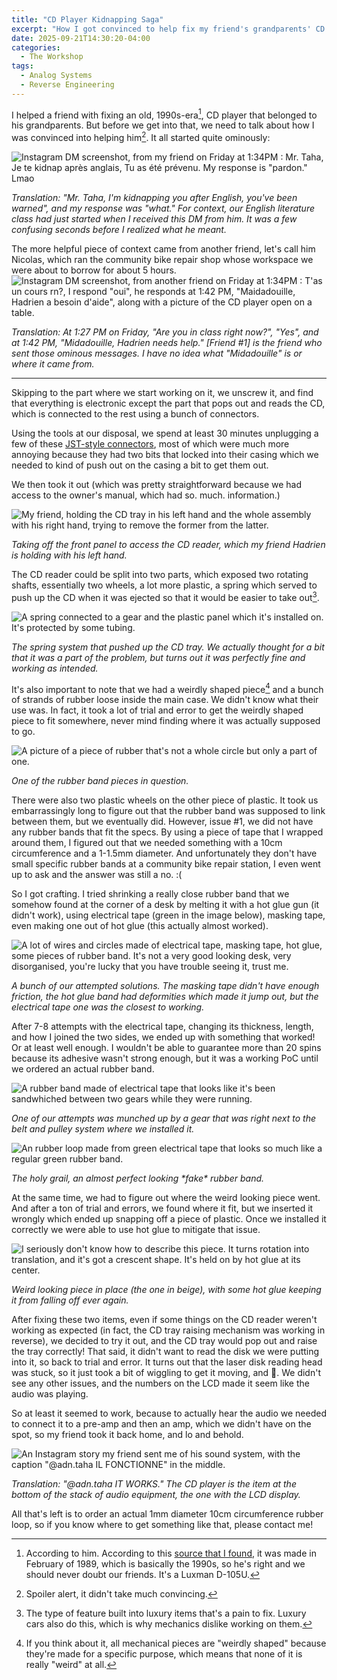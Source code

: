 ```yaml
---
title: "CD Player Kidnapping Saga"
excerpt: "How I got convinced to help fix my friend's grandparents' CD player."
date: 2025-09-21T14:30:20-04:00
categories:
  - The Workshop
tags:
  - Analog Systems
  - Reverse Engineering
---
```


I helped a friend with fixing an old, 1990s-era[^1], CD player that belonged to his grandparents. But before we get into that, we need to talk about how I was convinced into helping him[^2]. It all started quite ominously:

![Instagram DM screenshot, from my friend on Friday at 1:34PM : Mr. Taha, Je te kidnap après anglais, Tu as été prévenu. My response is "pardon." Lmao](/assets/images/cd-player-kidnapping-saga/kidnap-dms.png)

*Translation: "Mr. Taha, I'm kidnapping you after English, you've been warned", and my response was "what." For context, our English literature class had just started when I received this DM from him. It was a few confusing seconds before I realized what he meant.*

The more helpful piece of context came from another friend, let's call him Nicolas, which ran the community bike repair shop whose workspace we were about to borrow for about 5 hours.
![Instagram DM screenshot, from another friend on Friday at 1:34PM : T'as un cours rn?, I respond "oui", he responds at 1:42 PM, "Maidadouille, Hadrien a besoin d'aide", along with a picture of the CD player open on a table.](/assets/images/cd-player-kidnapping-saga/helpful-dms.png)

*Translation: At 1:27 PM on Friday, "Are you in class right now?", "Yes", and at 1:42 PM, "Midadouille, Hadrien needs help." \[Friend #1\] is the friend who sent those ominous messages. I have no idea what "Midadouille" is or where it came from.*

---

Skipping to the part where we start working on it, we unscrew it, and find that everything is electronic except the part that pops out and reads the CD, which is connected to the rest using a bunch of connectors.

Using the tools at our disposal, we spend at least 30 minutes unplugging a few of these [JST-style connectors](https://en.wikipedia.org/wiki/JST_connector#/media/File:Balancer_Buchse_XH.JPG), most of which were much more annoying because they had two bits that locked into their casing which we needed to kind of push out on the casing a bit to get them out.

We then took it out (which was pretty straightforward because we had access to the owner's manual, which had so. much. information.)

![My friend, holding the CD tray in his left hand and the whole assembly with his right hand, trying to remove the former from the latter.](/assets/images/cd-player-kidnapping-saga/friend-removing-cd-tray.png)

*Taking off the front panel to access the CD reader, which my friend Hadrien is holding with his left hand.*

The CD reader could be split into two parts, which exposed two rotating shafts, essentially two wheels, a lot more plastic, a spring which served to push up the CD when it was ejected so that it would be easier to take out[^4].

![A spring connected to a gear and the plastic panel which it's installed on. It's protected by some tubing.](/assets/images/cd-player-kidnapping-saga/spring-system.png)

*The spring system that pushed up the CD tray. We actually thought for a bit that it was a part of the problem, but turns out it was perfectly fine and working as intended.*

It's also important to note that we had a weirdly shaped piece[^3] and a bunch of strands of rubber loose inside the main case. We didn't know what their use was. In fact, it took a lot of trial and error to get the weirdly shaped piece to fit somewhere, never mind finding where it was actually supposed to go.

![A picture of a piece of rubber that's not a whole circle but only a part of one.](/assets/images/cd-player-kidnapping-saga/rubber-band-fragment.png)

*One of the rubber band pieces in question.*

There were also two plastic wheels on the other piece of plastic. It took us embarrassingly long to figure out that the rubber band was supposed to link between them, but we eventually did. However, issue #1, we did not have any rubber bands that fit the specs. By using a piece of tape that I wrapped around them, I figured out that we needed something with a 10cm circumference and a 1-1.5mm diameter. And unfortunately they don't have small specific rubber bands at a community bike repair station, I even went up to ask and the answer was still a no. :(

So I got crafting. I tried shrinking a really close rubber band that we somehow found at the corner of a desk by melting it with a hot glue gun (it didn't work), using electrical tape (green in the image below), masking tape, even making one out of hot glue (this actually almost worked).

![A lot of wires and circles made of electrical tape, masking tape, hot glue, some pieces of rubber band. It's not a very good looking desk, very disorganised, you're lucky that you have trouble seeing it, trust me.](/assets/images/cd-player-kidnapping-saga/new-rubber-band-attempts.png)

*A bunch of our attempted solutions. The masking tape didn't have enough friction, the hot glue band had deformities which made it jump out, but the electrical tape one was the closest to working.*

After 7-8 attempts with the electrical tape, changing its thickness, length, and how I joined the two sides, we ended up with something that worked! Or at least well enough. I wouldn't be able to guarantee more than 20 spins because its adhesive wasn't strong enough, but it was a working PoC until we ordered an actual rubber band.

![A rubber band made of electrical tape that looks like it's been sandwhiched between two gears while they were running.](/assets/images/cd-player-kidnapping-saga/munched-up-rubber-band-attempt.png)

*One of our attempts was munched up by a gear that was right next to the belt and pulley system where we installed it.*

![An rubber loop made from green electrical tape that looks so much like a regular green rubber band.](/assets/images/cd-player-kidnapping-saga/perfect-rubber-band-attempt.png)

*The holy grail, an almost perfect looking \*fake\* rubber band.*

At the same time, we had to figure out where the weird looking piece went. And after a ton of trial and errors, we found where it fit, but we inserted it wrongly which ended up snapping off a piece of plastic. Once we installed it correctly we were able to use hot glue to mitigate that issue.

![I seriously don't know how to describe this piece. It turns rotation into translation, and it's got a crescent shape. It's held on by hot glue at its center.](/assets/images/cd-player-kidnapping-saga/weird-looking-piece.png)

*Weird looking piece in place (the one in beige), with some hot glue keeping it from falling off ever again.*

After fixing these two items, even if some things on the CD reader weren't working as expected (in fact, the CD tray raising mechanism was working in reverse), we decided to try it out, and the CD tray would pop out and raise the tray correctly! That said, it didn't want to read the disk we were putting into it, so back to trial and error. It turns out that the laser disk reading head was stuck, so it just took a bit of wiggling to get it moving, and 🎉. We didn't see any other issues, and the numbers on the LCD made it seem like the audio was playing.

So at least it seemed to work, because to actually hear the audio we needed to connect it to a pre-amp and then an amp, which we didn't have on the spot, so my friend took it back home, and lo and behold.

![An Instagram story my friend sent me of his sound system, with the caption "@adn.taha IL FONCTIONNE" in the middle.](/assets/images/cd-player-kidnapping-saga/success-dm.png)

*Translation: "@adn.taha IT WORKS." The CD player is the item at the bottom of the stack of audio equipment, the one with the LCD display.*

All that's left is to order an actual 1mm diameter 10cm circumference rubber loop, so if you know where to get something like that, please contact me!

[^1]: According to him. According to this [source that I found](https://www.hilberink.nl/codehans/datumlux.htm), it was made in February of 1989, which is basically the 1990s, so he's right and we should never doubt our friends. It's a Luxman D-105U.
[^2]: Spoiler alert, it didn't take much convincing.
[^3]: If you think about it, all mechanical pieces are "weirdly shaped" because they're made for a specific purpose, which means that none of it is really "weird" at all.
[^4]: The type of feature built into luxury items that's a pain to fix. Luxury cars also do this, which is why mechanics dislike working on them.
